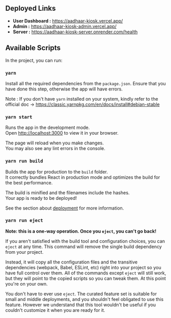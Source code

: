 ## Deployed Links
- **User Dashboard :** https://aadhaar-kiosk.vercel.app/  
- **Admin :** https://aadhaar-kiosk-admin.vercel.app/
- **Server :** https://aadhaar-kiosk-server.onrender.com/health

## Available Scripts

In the project, you can run:

### `yarn`
Install all the required dependencies from the `package.json`. Ensure that you have done this step, otherwise the app will have errors.

Note : If you don't have `yarn` installed on your system, kindly refer to the official doc -> https://classic.yarnpkg.com/en/docs/install#debian-stable

### `yarn start`

Runs the app in the development mode.\
Open [http://localhost:3000](http://localhost:3000) to view it in your browser.

The page will reload when you make changes.\
You may also see any lint errors in the console.

### `yarn run build`

Builds the app for production to the `build` folder.\
It correctly bundles React in production mode and optimizes the build for the best performance.

The build is minified and the filenames include the hashes.\
Your app is ready to be deployed!

See the section about [deployment](https://facebook.github.io/create-react-app/docs/deployment) for more information.

### `yarn run eject`

**Note: this is a one-way operation. Once you `eject`, you can't go back!**

If you aren't satisfied with the build tool and configuration choices, you can `eject` at any time. This command will remove the single build dependency from your project.

Instead, it will copy all the configuration files and the transitive dependencies (webpack, Babel, ESLint, etc) right into your project so you have full control over them. All of the commands except `eject` will still work, but they will point to the copied scripts so you can tweak them. At this point you're on your own.

You don't have to ever use `eject`. The curated feature set is suitable for small and middle deployments, and you shouldn't feel obligated to use this feature. However we understand that this tool wouldn't be useful if you couldn't customize it when you are ready for it.
